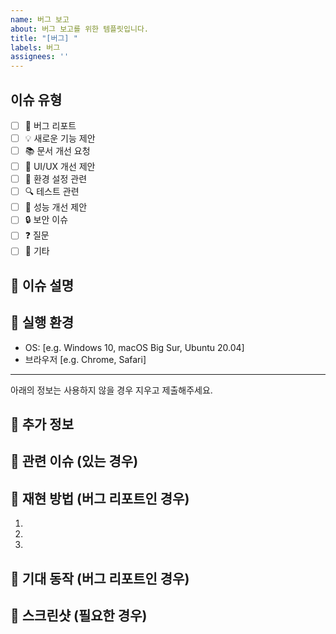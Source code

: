 ```yaml
---
name: 버그 보고
about: 버그 보고를 위한 템플릿입니다.
title: "[버그] "
labels: 버그
assignees: ''
---
```


## 이슈 유형
- [ ] 🐛 버그 리포트
- [ ] 💡 새로운 기능 제안
- [ ] 📚 문서 개선 요청
- [ ] 🎨 UI/UX 개선 제안
- [ ] 🔧 환경 설정 관련
- [ ] 🔍 테스트 관련
- [ ] 🚀 성능 개선 제안
- [ ] 🔒 보안 이슈
- [ ] ❓ 질문
- [ ] 🔀 기타

## 📝 이슈 설명
<!-- 이슈에 대한 자세한 설명을 작성해주세요. -->

## 🌳 실행 환경
 - OS: [e.g. Windows 10, macOS Big Sur, Ubuntu 20.04]
 - 브라우저 [e.g. Chrome, Safari]


-----
아래의 정보는 사용하지 않을 경우 지우고 제출해주세요.

## 📎 추가 정보
<!-- 추가로 제공할 정보가 있다면 작성해주세요. -->

## 🔗 관련 이슈 (있는 경우)
<!-- 관련된 이슈가 있다면 # 뒤에 이슈 번호를 입력해주세요. -->

## 🌿 재현 방법 (버그 리포트인 경우)
<!-- 버그를 재현하는 방법을 단계별로 설명해주세요. -->
1. 
2. 
3. 

## 🎯 기대 동작 (버그 리포트인 경우)
<!-- 예상되는 정상적인 동작을 설명해주세요. -->

## 📸 스크린샷 (필요한 경우)
<!-- 이슈와 관련된 스크린샷을 첨부해주세요. -->
